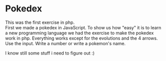 # Pokedex

This was the first exercise in php.  
First we made a pokedex in JavaScript. To show us how "easy" it is to learn a new programming language
we had the exercise to make the pokedex work in php.
Everything works except for the evolutions and the 4 arrows. 
Use the input. Write a number or write a pokemon's name.

I know still some stuff i need to figure out :)